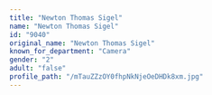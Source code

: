 ```yaml
---
title: "Newton Thomas Sigel"
name: "Newton Thomas Sigel"
id: "9040"
original_name: "Newton Thomas Sigel"
known_for_department: "Camera"
gender: "2"
adult: "false"
profile_path: "/mTauZZzOY0fhpNkNjeOeDHDk8xm.jpg"
---
```

